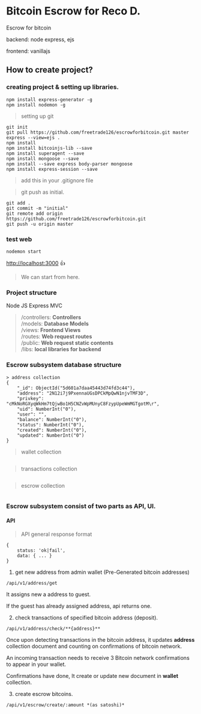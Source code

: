 # Bitcoin Escrow  for **Reco D.**
Escrow for bitcoin

backend: node express, ejs

frontend: vanillajs

## How to create project?

### creating project & setting up libraries.
```
npm install express-generator -g
npm install nodemon -g
```

> setting up git
```
git init
git pull https://github.com/freetrade126/escrowforbitcoin.git master
express --view=ejs .
npm install
npm install bitcoinjs-lib --save
npm install superagent --save
npm install mongoose --save
npm install --save express body-parser mongoose
npm install express-session --save
```

> add this in your .gitignore file

> git push as initial.
```
git add .
git commit -m "initial"
git remote add origin https://github.com/freetrade126/escrowforbitcoin.git
git push -u origin master
```

### test web
```
nodemon start
```
[http://localhost:3000](http://localhost:3000)
:+1:

> We can start from here.
### Project structure
Node JS Express MVC

> /controllers: **Controllers** <br>
> /models: **Database Models** <br>
> /views: **Frontend Views** <br>
> /routes: **Web request routes** <br>
> /public: **Web request static contents** <br>
> /libs: **local libraries for backend** <br>

### Escrow subsystem database structure
```
> address collection
{
    "_id": ObjectId("5d601a7daa45443d74fd3c44"), 
    "address": "2N12i7j9PxennaUGsDPCkMpQwN1njvTMF3D",
    "privkey": "cMkNoRGXyqWkHm7tQjwBo1H5CNZvWpMUnyC8FzypUpeWmMGTgotM\r",
    "uid": NumberInt("0"),
    "user": "",
    "balance": NumberInt("0"),
    "status": NumberInt("0"),
    "created": NumberInt("0"),
    "updated": NumberInt("0")
}
```
> wallet collection
```

```

> transactions collection
```
```

> escrow collection
```
```


### Escrow subsystem consist of two parts as API, UI.

#### API

> API general response format
```
{
	status: 'ok|fail', 
	data: { ... }
}
```

1. get new address from admin wallet (Pre-Generated bitcoin addresses)
```
/api/v1/address/get
```
It assigns new a address  to guest.

If the guest has already assigned address, api returns one.


2. check transactions of specified bitcoin address (deposit).
```
/api/v1/address/check/**{address}**
```

Once upon detecting transactions in the bitcoin address, it updates **address** collection document and counting on confirmations of bitcoin network.

An incoming transaction needs to receive 3 Bitcoin network confirmations to appear in your wallet.

Confirmations have done, It create or update new document in **wallet** collection. 

3. create escrow bitcoins.
```
/api/v1/escrow/create/:amount *(as satoshi)*
```

